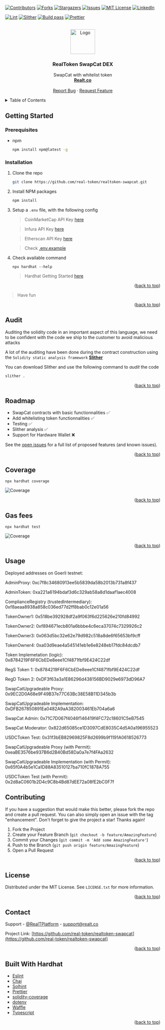 <div id="top"></div>

[![Contributors][contributors-shield]][contributors-url]
[![Forks][forks-shield]][forks-url]
[![Stargazers][stars-shield]][stars-url]
[![Issues][issues-shield]][issues-url]
[![MIT License][license-shield]][license-url]
[![LinkedIn][linkedin-shield]][linkedin-url]

[![Lint](https://github.com/real-token/realtoken-swapcat/actions/workflows/lint.yml/badge.svg)](https://github.com/real-token/realtoken-swapcat/actions/workflows/lint.yml)
[![Slither](https://github.com/real-token/realtoken-swapcat/actions/workflows/slither.yml/badge.svg)](https://github.com/real-token/realtoken-swapcat/actions/workflows/slither.yml)
[![Build pass](https://github.com/real-token/realtoken-swapcat/actions/workflows/node.js.yml/badge.svg?branch=master)](https://github.com/real-token/realtoken-swapcat/actions/workflows/node.js.yml)
[![Prettier](https://img.shields.io/badge/code_style-prettier-ff69b4.svg?style=flat-square)](https://github.com/prettier/prettier)

<!-- PROJECT LOGO -->
<br />
<div align="center" id="about-the-project">
  <a href="https://github.com/real-token/realtoken-swapcat">
    <img src="images/logo.svg" alt="Logo" width="80" height="80">
  </a>

<h3 align="center">RealToken SwapCat DEX</h3>

  <p align="center">
    SwapCat with whitelist token
    <br />
    <a href="https://realt.co/"><strong>Realt.co</strong></a>
    <br />
    <br />
    <a href="https://github.com/real-token/realtoken-swapcat/issues">Report Bug</a>
    ·
    <a href="https://github.com/real-token/realtoken-swapcat/issues">Request Feature</a>
  </p>
</div>

<!-- TABLE OF CONTENTS -->
<details>
  <summary>Table of Contents</summary>
  <ol>
    <li>
      <a href="#about-the-project">About The Project</a>
    </li>
    <li>
      <a href="#getting-started">Getting Started</a>
      <ul>
        <li><a href="#prerequisites">Prerequisites</a></li>
        <li><a href="#installation">Installation</a></li>
      </ul>
    </li>
    <li><a href="#usage">Usage</a></li>
    <li><a href="#roadmap">Roadmap</a></li>
    <li><a href="#contributing">Contributing</a></li>
    <li><a href="#license">License</a></li>
    <li><a href="#contact">Contact</a></li>
    <li><a href="#built-with-hardhat">Built With Hardhat</a></li>
  </ol>
</details>

<!-- GETTING STARTED -->

## Getting Started

### Prerequisites

- npm
  ```sh
  npm install npm@latest -g
  ```

### Installation

1. Clone the repo
   ```sh
   git clone https://github.com/real-token/realtoken-swapcat.git
   ```
2. Install NPM packages
   ```sh
   npm install
   ```
3. Setup a `.env` file, with the following config

   > CoinMarketCap API Key [here](https://coinmarketcap.com/api/pricing/)

   > Infura API Key [here](https://infura.io/pricing)

   > Etherscan API Key [here](https://etherscan.io/apis)

   > Check [.env.example](.env.example)

4. Check available command

   ```
   npx hardhat --help
   ```

   > Hardhat Getting Started [here](https://hardhat.org/getting-started#running-tasks)

<p align="right">(<a href="#top">back to top</a>)</p>

<!-- USAGE EXAMPLES -->

> Have fun

<p align="right">(<a href="#top">back to top</a>)</p>

<!-- AUDIT -->

## Audit

Auditing the solidity code in an important aspect of this language, we need to be confident with the code we ship to the customer to avoid malicious attacks

A lot of the auditing have been done during the contract construction using the `Solidity static analysis framework` [**Slither**](https://github.com/crytic/slither)

You can download Slither and use the following command to _audit_ the code

```sh
slither .
```

<p align="right">(<a href="#top">back to top</a>)</p>

<!-- ROADMAP -->

## Roadmap

- SwapCat contracts with basic functionnalities ✅
- Add whitelisting token functionnalities ✅
- Testing ✅
- Slither analysis ✅
- Support for Hardware Wallet ❌

See the [open issues](https://github.com/real-token/realtoken-swapcat/issues) for a full list of proposed features (and known issues).

<p align="right">(<a href="#top">back to top</a>)</p>

<!-- COVERAGE -->

## Coverage

```
npx hardhat coverage
```

<img src="images/coverage.png" alt="Coverage">

<p align="right">(<a href="#top">back to top</a>)</p>

<!-- GAS FEES -->

## Gas fees

```
npx hardhat test
```

<img src="images/gas.png" alt="Coverage">

<p align="right">(<a href="#top">back to top</a>)</p>

<!-- USAGE EXAMPLES -->

## Usage

Deployed addresses on Goerli testnet:

AdminProxy: 0xc7f8c34680913ee5b5839da58b2013b731a8f437

AdminToken: 0xa221a6194bdaf3d6c329ab58a8d1daaf1aec4008

ComplianceRegistry (trustedIntermediary): 0xf8aeaa8938a858c036ed77d2ff8bab0c12e01a56

TokenOwner1: 0x518be392928df2a9f063f6d225626e210fd84992

TokenOwner2: 0xf894671ecb801a6bbbe4c6eca37074c7329926c2

TokenOwner3: 0x063d5bc32e62e79d982c518a8de6f65653bf9cff

TokenOwner4: 0xa03d9eae4a545141eb1e6e8248eb17fdc84dcdb7

Token Implemetation (logic): 0x8784219F6F6CbEDe8eee1Cf4871fbf9E424C22df

RegS Token 1: 0x8784219F6F6CbEDe8eee1Cf4871fbf9E424C22df

RegD Token 2: 0xDF3f63a3a1E86296d438156BD9029e6973dD96A7

SwapCatUpgradeable Proxy: 0x9EC2D0A68e9F49B37e77C63Bc38E58B11D345b3b

SwapCatUpgradeable Implementation: 0xDFB267850891Ea0482A9aA382003461Eb704a6a6

SwapCat Admin: 0x71C7D067f4046f146419f4FC72c18601C5eB7545

SwapCat Moderator: 0x822d65085ce1D3097CdE8035C4d5A0a196955523

USDCToken Test: 0x31f3bEB82969825F8d2699b9f1191A0618526773

SwapCatUpgradeable Proxy (with Permit): 0xeaBE3576be937B6d2B40Bd58Da0a7e7f4FAa2632

SwapCatUpgradeable Implementation (with Permit): 0x65f0A4b5e1Ca1D88A83510127ba710fC1878A755

USDCToken Test (with Permit): 0x2d8aC0601b2D4c9C8b4Bd87dEE72a08fE2bC0F7f

<!-- CONTRIBUTING -->

## Contributing

If you have a suggestion that would make this better, please fork the repo and create a pull request. You can also simply open an issue with the tag "enhancement".
Don't forget to give the project a star! Thanks again!

1. Fork the Project
2. Create your Feature Branch (`git checkout -b feature/AmazingFeature`)
3. Commit your Changes (`git commit -m 'Add some AmazingFeature'`)
4. Push to the Branch (`git push origin feature/AmazingFeature`)
5. Open a Pull Request

<p align="right">(<a href="#top">back to top</a>)</p>

<!-- LICENSE -->

## License

Distributed under the MIT License. See `LICENSE.txt` for more information.

<p align="right">(<a href="#top">back to top</a>)</p>

<!-- CONTACT -->

## Contact

Support - [@RealTPlatform](https://twitter.com/RealTPlatform) - support@realt.co

Project Link: [https://github.com/real-token/realtoken-swapcat](https://github.com/real-token/realtoken-swapcat)

<p align="right">(<a href="#top">back to top</a>)</p>

<!-- BUILD WITH HARDHAT -->

## Built With Hardhat

- [Eslint](https://eslint.org/)
- [Chai](https://www.chaijs.com/guide/)
- [Solhint](https://github.com/protofire/solhint)
- [Prettier](https://github.com/prettier/prettier)
- [solidity-coverage](https://github.com/sc-forks/solidity-coverage)
- [dotenv](https://www.npmjs.com/package/dotenv)
- [Waffle](https://getwaffle.io/)
- [Typescript](https://www.typescriptlang.org/)

<p align="right">(<a href="#top">back to top</a>)</p>

<!-- MARKDOWN LINKS & IMAGES -->

[contributors-shield]: https://img.shields.io/github/contributors/real-token/realtoken-swapcat.svg?style=for-the-badge
[contributors-url]: https://github.com/real-token/realtoken-swapcat/graphs/contributors
[forks-shield]: https://img.shields.io/github/forks/real-token/realtoken-swapcat.svg?style=for-the-badge
[forks-url]: https://github.com/real-token/realtoken-swapcat/network/members
[stars-shield]: https://img.shields.io/github/stars/real-token/realtoken-swapcat.svg?style=for-the-badge
[stars-url]: https://github.com/real-token/realtoken-swapcat/stargazers
[issues-shield]: https://img.shields.io/github/issues/real-token/realtoken-swapcat.svg?style=for-the-badge
[issues-url]: https://github.com/real-token/realtoken-swapcat/issues
[license-shield]: https://img.shields.io/github/license/real-token/realtoken-swapcat.svg?style=for-the-badge
[license-url]: https://github.com/real-token/realtoken-swapcat/blob/master/LICENSE.txt
[linkedin-shield]: https://img.shields.io/badge/-LinkedIn-black.svg?style=for-the-badge&logo=linkedin&colorB=555
[linkedin-url]: https://www.linkedin.com/company/realtplatform/
[product-screenshot]: images/screenshot.png
[use-template]: images/delete_me.png
[use-url]: https://github.com/real-token/realtoken-swapcat/generate
